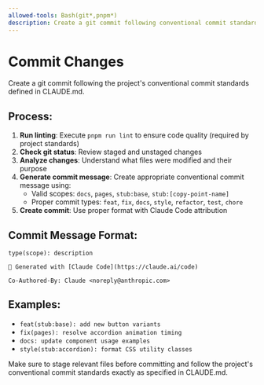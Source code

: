 ```yaml
---
allowed-tools: Bash(git*,pnpm*)
description: Create a git commit following conventional commit standards
---
```


# Commit Changes

Create a git commit following the project's conventional commit standards defined in CLAUDE.md.

## Process:
1. **Run linting**: Execute `pnpm run lint` to ensure code quality (required by project standards)
2. **Check git status**: Review staged and unstaged changes
3. **Analyze changes**: Understand what files were modified and their purpose
4. **Generate commit message**: Create appropriate conventional commit message using:
   - Valid scopes: `docs`, `pages`, `stub:base`, `stub:[copy-point-name]`
   - Proper commit types: `feat`, `fix`, `docs`, `style`, `refactor`, `test`, `chore`
5. **Create commit**: Use proper format with Claude Code attribution

## Commit Message Format:
```
type(scope): description

🤖 Generated with [Claude Code](https://claude.ai/code)

Co-Authored-By: Claude <noreply@anthropic.com>
```

## Examples:
- `feat(stub:base): add new button variants`
- `fix(pages): resolve accordion animation timing`
- `docs: update component usage examples`
- `style(stub:accordion): format CSS utility classes`

Make sure to stage relevant files before committing and follow the project's conventional commit standards exactly as specified in CLAUDE.md.